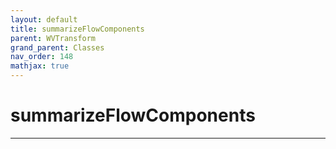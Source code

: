 ```yaml
---
layout: default
title: summarizeFlowComponents
parent: WVTransform
grand_parent: Classes
nav_order: 148
mathjax: true
---
```


#  summarizeFlowComponents




---

